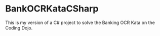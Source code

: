 BankOCRKataCSharp
=================

This is my version of a C# project to solve the Banking OCR Kata on the Coding Dojo.
